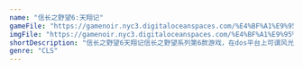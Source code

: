 ```yaml
---
name: "信长之野望6:天翔记"
gameFile: "https://gamenoir.nyc3.digitaloceanspaces.com/%E4%BF%A1%E9%95%BF%E4%B9%8B%E9%87%8E%E6%9C%9B6/tenshou.zip"
imgFile: "https://gamenoir.nyc3.digitaloceanspaces.com/%E4%BF%A1%E9%95%BF%E4%B9%8B%E9%87%8E%E6%9C%9B6/original.webp"
shortDescription: "信长之野望6天翔记信长之野望系列第6款游戏，在dos平台上可谓风光无限，1995年在日本本土上市后多次问题日本游戏排行榜冠军"
genre: "CLS"
---
```

